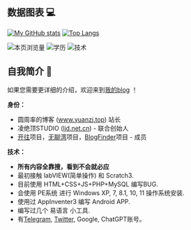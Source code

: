 ## 数据图表 💻
[![My GitHub stats](https://github-readme-stats.vercel.app/api?username=yzl3014&show_icons=true&hide=contribs)](https://github.com/anuraghazra/github-readme-stats)
[![Top Langs](https://github-readme-stats.vercel.app/api/top-langs/?username=yzl3014&layout=compact)](https://github.com/anuraghazra/github-readme-stats)

![本页浏览量](https://visitor-badge.glitch.me/badge?page_id=github.com/yzl3014&right_color=red)
![学历](https://img.shields.io/static/v1?label=学历&message=初二&color=red")
![技术](https://img.shields.io/static/v1?label=技术&message=IT+And+WEB&color=blue)

## 自我简介 👋
如果您需要更详细的介绍，欢迎来到<a href="https://www.yuanzj.top/">我的blog</a> ！

**身份：**
 - 圆周率的博客 (www.yuanzj.top) 站长
 - 凌绝顶STUDIO ([ljd.net.cn](https://ljd.net.cn)) - 联合创始人
 - [开往](https://github.com/travellings-link/travellings)项目，[无聊湾](https://boringbay.com/)项目，[BlogFinder](https://bf.zzxworld.com/)项目 - 成员

**技术：**
 - **所有内容全靠搜，看到不会就必应**
 - 最初接触 labVIEW(简单操作) 和 Scratch3.
 - 目前使用 HTML+CSS+JS+PHP+MySQL 编写BUG.
 - 会使用 PE系统 进行 Windows XP, 7, 8.1, 10, 11 操作系统安装.
 - 使用过 AppInventer3 编写 Android APP.
 - 编写过几个 易语言 小工具.
 - 有[Telegram](https://t.me/yzl3014), [Twitter](https://twitter.com/yuan_zhoulv/), Google, ChatGPT账号。

<!--
**yzl3014/yzl3014** is a ✨ _special_ ✨ repository because its `README.md` (this file) appears on your GitHub profile.

Here are some ideas to get you started:

- 🔭 I’m currently working on ...
- 🌱 I’m currently learning ...
- 👯 I’m looking to collaborate on ...
- 🤔 I’m looking for help with ...
- 💬 Ask me about ...
- 📫 How to reach me: ...
- 😄 Pronouns: ...
- ⚡ Fun fact: ...
-->
